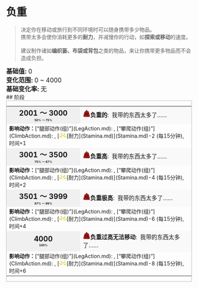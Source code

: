 # 负重  
> 决定你在移动或旅行到不同环境时可以随身携带多少物品。<br>携带太多会使你消耗更多的<b>耐力</b>，并减慢你的行动，如<b>探索或移动</b>的速度。<br><br>建议制作诸如<b>编织篓、布袋或背包</b>之类的物品，来让你携带更多物品而不会造成负担。  
  
<div style="font-size:1.2em"><b>基础值: </b> 0 </div>  
<div style="font-size:1.2em"><b>变化范围: </b> 0 ~ 4000 </div>  
<div style="font-size:1.2em"><b>基础变化率: </b> 无 </div>  
## 阶段  
<div  style="border:1px solid #BBB"><table><tr style="height:2em;"><td style="background-color:#F0F0F0;text-align:center;width:180px;font-size:1.4em;font-weight:bold;vertical-align:middle;"><div>2001 ～ 3000<div><div style="font-size:0.4em">50% ～ 75%</div></td><td colspan=2 style="font-size:1.1em;vertical-align:middle;background-color:#F9F9F9;"><div><b><div style="width:20px;display:inline-block;text-align:center"><img decoding="async" src="../wiki/Sprite/Weight.png" href="a.md" style="max-width:20px;max-height:20px;"></div>负重的</b>:&nbsp;&nbsp;我带的东西太多了……</div><div style="font-size:0.8em;padding-top:4px;"></div></td></tr><tr><td colspan=2><b>影响动作：</b>[“腿部动作(组)”](LegAction.md): , [“攀爬动作(组)”](ClimbAction.md): , [<div style="width:20px;display:inline-block;text-align:center"><img decoding="async" src="../wiki/Sprite/Tired.png" href="a.md" style="max-width:20px;max-height:20px;"></div>[耐力](Stamina.md)](Stamina.md)-2 (每15分钟), 时间+1</td></tr><tr style="height:2em;"><td style="background-color:#F0F0F0;text-align:center;width:180px;font-size:1.4em;font-weight:bold;vertical-align:middle;"><div>3001 ～ 3500<div><div style="font-size:0.4em">75% ～ 87%</div></td><td colspan=2 style="font-size:1.1em;vertical-align:middle;background-color:#F9F9F9;"><div><b><div style="width:20px;display:inline-block;text-align:center"><img decoding="async" src="../wiki/Sprite/Weight.png" href="a.md" style="max-width:20px;max-height:20px;"></div>负重高</b>:&nbsp;&nbsp;我带的东西太多了……</div><div style="font-size:0.8em;padding-top:4px;"></div></td></tr><tr><td colspan=2><b>影响动作：</b>[“腿部动作(组)”](LegAction.md): , [“攀爬动作(组)”](ClimbAction.md): , [<div style="width:20px;display:inline-block;text-align:center"><img decoding="async" src="../wiki/Sprite/Tired.png" href="a.md" style="max-width:20px;max-height:20px;"></div>[耐力](Stamina.md)](Stamina.md)-4 (每15分钟), 时间+2</td></tr><tr style="height:2em;"><td style="background-color:#F0F0F0;text-align:center;width:180px;font-size:1.4em;font-weight:bold;vertical-align:middle;"><div>3501 ～ 3999<div><div style="font-size:0.4em">87% ～ 99%</div></td><td colspan=2 style="font-size:1.1em;vertical-align:middle;background-color:#F9F9F9;"><div><b><div style="width:20px;display:inline-block;text-align:center"><img decoding="async" src="../wiki/Sprite/Weight.png" href="a.md" style="max-width:20px;max-height:20px;"></div>负重极高</b>:&nbsp;&nbsp;我带的东西太多了……</div><div style="font-size:0.8em;padding-top:4px;"></div></td></tr><tr><td colspan=2><b>影响动作：</b>[“腿部动作(组)”](LegAction.md): , [“攀爬动作(组)”](ClimbAction.md): , [<div style="width:20px;display:inline-block;text-align:center"><img decoding="async" src="../wiki/Sprite/Tired.png" href="a.md" style="max-width:20px;max-height:20px;"></div>[耐力](Stamina.md)](Stamina.md)-6 (每15分钟), 时间+4</td></tr><tr style="height:2em;"><td style="background-color:#F0F0F0;text-align:center;width:180px;font-size:1.4em;font-weight:bold;vertical-align:middle;"><div>4000<div><div style="font-size:0.4em">100%</div></td><td colspan=2 style="font-size:1.1em;vertical-align:middle;background-color:#F9F9F9;"><div><b><div style="width:20px;display:inline-block;text-align:center"><img decoding="async" src="../wiki/Sprite/Weight.png" href="a.md" style="max-width:20px;max-height:20px;"></div>负重过高无法移动</b>:&nbsp;&nbsp;我带的东西太多了……</div><div style="font-size:0.8em;padding-top:4px;"></div></td></tr><tr><td colspan=2><b>影响动作：</b>[“腿部动作(组)”](LegAction.md): , [“攀爬动作(组)”](ClimbAction.md): , [<div style="width:20px;display:inline-block;text-align:center"><img decoding="async" src="../wiki/Sprite/Tired.png" href="a.md" style="max-width:20px;max-height:20px;"></div>[耐力](Stamina.md)](Stamina.md)-8 (每15分钟), 时间+6</td></tr></table></div>  


<script>document.title="负重 - 卡牌生存百科 Card Survival Wiki";</script>